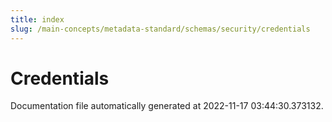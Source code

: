 ```yaml
---
title: index
slug: /main-concepts/metadata-standard/schemas/security/credentials
---
```


# Credentials

Documentation file automatically generated at 2022-11-17 03:44:30.373132.
